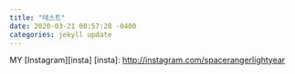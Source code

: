 ```yaml
---
title: "테스트"
date: 2020-03-21 00:57:28 -0400
categories: jekyll update
---
```

MY [Instagram][insta]
[insta]: http://instagram.com/spacerangerlightyear
